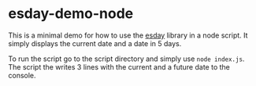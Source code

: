 # esday-demo-node
This is a minimal demo for how to use the [esday](https://github.com/g-mero/esday) library in a node script. It simply displays the current date and a date in 5 days.

To run the script go to the script directory and simply use `node index.js`.  
The script the writes 3 lines with the current and a future date to the console.
